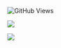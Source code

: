 ![GitHub Views](https://komarev.com/ghpvc/?username=torinasakura)

<img
  src="https://cr-skills-chart-widget.azurewebsites.net/api/api?username=torinasakura&skills=JavaScript,TypeScript,CSS,HTML,PHP,HCL,JSON&show-other-skills=false"
/>

<img
  src="https://cr-ss-service.azurewebsites.net/api/ScreenShot?widget=summary&username=torinasakura&badges=3&show-avatar=false&style=--header-bg-color:%23000;--border-radius:10px"
/>
